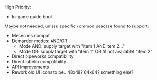 
High Priority:
- In-game guide book

Maybe not needed, unless specific common usecase found to support:
- Mesecons compat
- Demander modes: AND/OR 
  - Mode AND: supply target with "item 1 AND item 2..."
  - Mode OR: supply target with "item 1" OR (if not available) "item 2"
- Direct pipeworks compatibility
- Direct tubelib compatibility
- API improvements
- Rework old UI icons to be.. 48x48? 64x64? something else?
